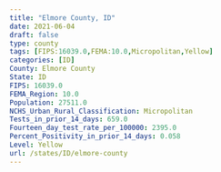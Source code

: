 ```yaml
---
title: "Elmore County, ID"
date: 2021-06-04
draft: false
type: county
tags: [FIPS:16039.0,FEMA:10.0,Micropolitan,Yellow]
categories: [ID]
County: Elmore County
State: ID
FIPS: 16039.0
FEMA_Region: 10.0
Population: 27511.0
NCHS_Urban_Rural_Classification: Micropolitan
Tests_in_prior_14_days: 659.0
Fourteen_day_test_rate_per_100000: 2395.0
Percent_Positivity_in_prior_14_days: 0.058
Level: Yellow
url: /states/ID/elmore-county
---
```




